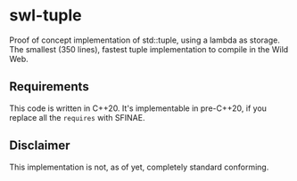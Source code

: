 # swl-tuple
Proof of concept implementation of std::tuple, using a lambda as storage. The smallest (350 lines), fastest tuple implementation to compile in the Wild Web. 


## Requirements

This code is written in C++20. It's implementable in pre-C++20, if you replace all the `requires` with SFINAE.

## Disclaimer 

This implementation is not, as of yet, completely standard conforming. 